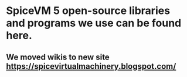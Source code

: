 # SpiceVM 5 open-source libraries and programs we use can be found here.
## We moved wikis to new site https://spicevirtualmachinery.blogspot.com/

